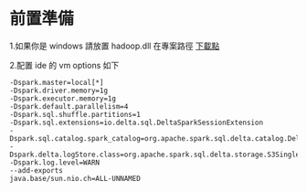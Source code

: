 # 前置準備

1.如果你是 windows 請放置 hadoop.dll 在專案路徑 [下載點](https://github.com/cdarlint/winutils/tree/master/hadoop-3.2.2/bin)

2.配置 ide 的 vm options 如下
```
-Dspark.master=local[*]
-Dspark.driver.memory=1g
-Dspark.executor.memory=1g
-Dspark.default.parallelism=4
-Dspark.sql.shuffle.partitions=1
-Dspark.sql.extensions=io.delta.sql.DeltaSparkSessionExtension
-Dspark.sql.catalog.spark_catalog=org.apache.spark.sql.delta.catalog.DeltaCatalog
-Dspark.delta.logStore.class=org.apache.spark.sql.delta.storage.S3SingleDriverLogStore
-Dspark.log.level=WARN
--add-exports
java.base/sun.nio.ch=ALL-UNNAMED
```

